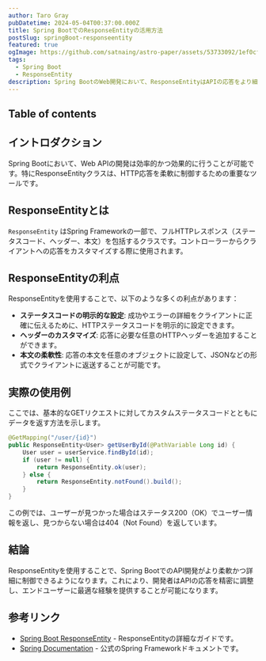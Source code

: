 ```yaml
---
author: Taro Gray
pubDatetime: 2024-05-04T00:37:00.000Z
title: Spring BootでのResponseEntityの活用方法
postSlug: springBoot-responseentity
featured: true
ogImage: https://github.com/satnaing/astro-paper/assets/53733092/1ef0cf03-8137-4d67-ac81-84a032119e3a
tags:
  - Spring Boot
  - ResponseEntity
description: Spring BootのWeb開発において、ResponseEntityはAPIの応答をより細かく制御するために重要な役割を果たします。この記事では、ResponseEntityの使い方とその利点を詳しく解説します。
---
```


## Table of contents

## イントロダクション

Spring Bootにおいて、Web APIの開発は効率的かつ効果的に行うことが可能です。特にResponseEntityクラスは、HTTP応答を柔軟に制御するための重要なツールです。

## ResponseEntityとは

`ResponseEntity` はSpring Frameworkの一部で、フルHTTPレスポンス（ステータスコード、ヘッダー、本文）を包括するクラスです。コントローラーからクライアントへの応答をカスタマイズする際に使用されます。

## ResponseEntityの利点

ResponseEntityを使用することで、以下のような多くの利点があります：

- **ステータスコードの明示的な設定**: 成功やエラーの詳細をクライアントに正確に伝えるために、HTTPステータスコードを明示的に設定できます。
- **ヘッダーのカスタマイズ**: 応答に必要な任意のHTTPヘッダーを追加することができます。
- **本文の柔軟性**: 応答の本文を任意のオブジェクトに設定して、JSONなどの形式でクライアントに返送することが可能です。

## 実際の使用例

ここでは、基本的なGETリクエストに対してカスタムステータスコードとともにデータを返す方法を示します。

```java
@GetMapping("/user/{id}")
public ResponseEntity<User> getUserById(@PathVariable Long id) {
    User user = userService.findById(id);
    if (user != null) {
        return ResponseEntity.ok(user);
    } else {
        return ResponseEntity.notFound().build();
    }
}
```

この例では、ユーザーが見つかった場合はステータス200（OK）でユーザー情報を返し、見つからない場合は404（Not Found）を返しています。

## 結論

ResponseEntityを使用することで、Spring BootでのAPI開発がより柔軟かつ詳細に制御できるようになります。これにより、開発者はAPIの応答を精密に調整し、エンドユーザーに最適な経験を提供することが可能になります。

## 参考リンク

- [Spring Boot ResponseEntity](https://www.baeldung.com/spring-response-entity) - ResponseEntityの詳細なガイドです。
- [Spring Documentation](https://docs.spring.io/spring-framework/docs/current/reference/html/web.html#mvc-ann-responseentity) - 公式のSpring Frameworkドキュメントです。
